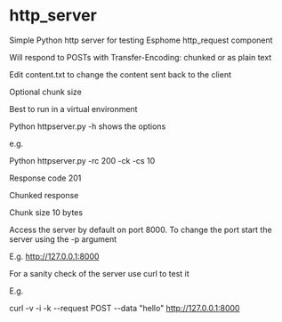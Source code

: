 # http_server
Simple Python http server for testing Esphome http_request component

Will respond to POSTs with Transfer-Encoding: chunked or as plain text

Edit content.txt to change the content sent back to the client

Optional chunk size

Best to run in a virtual environment

Python httpserver.py -h shows the options

e.g.

Python httpserver.py -rc 200 -ck -cs 10

Response code 201

Chunked response

Chunk size 10 bytes

Access the server by default on port 8000. To change the port start the server using the -p <port> argument 

E.g. http://127.0.0.1:8000

For a sanity check of the server use curl to test it

E.g.

curl -v -i -k  --request POST --data "hello" http://127.0.0.1:8000
